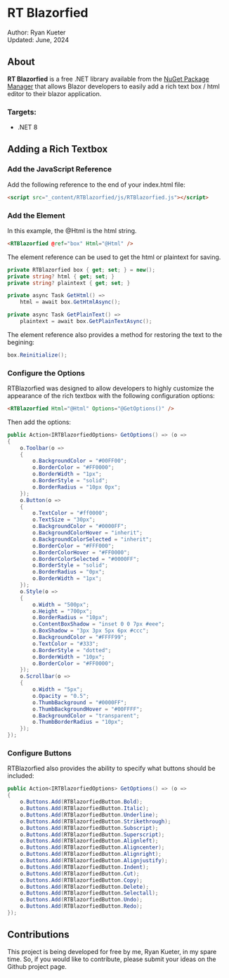 # RT Blazorfied

Author: Ryan Kueter  
Updated: June, 2024

## About

**RT Blazorfied** is a free .NET library available from the [NuGet Package Manager](https://www.nuget.org/packages/RTBlazorfied) that allows Blazor developers to easily add a rich text box / html editor to their blazor application.

### Targets:
- .NET 8

## Adding a Rich Textbox

### Add the JavaScript Reference

Add the following reference to the end of your index.html file:

```html
<script src="_content/RTBlazorfied/js/RTBlazorfied.js"></script>
```

### Add the Element

In this example, the @Html is the html string.

```html
<RTBlazorfied @ref="box" Html="@Html" />
```

The element reference can be used to get the html or plaintext for saving.

```csharp
private RTBlazorfied box { get; set; } = new();
private string? html { get; set; }
private string? plaintext { get; set; }

private async Task GetHtml() => 
    html = await box.GetHtmlAsync();

private async Task GetPlainText() => 
    plaintext = await box.GetPlainTextAsync();
```

The element reference also provides a method for restoring the text to the begining:
```csharp
box.Reinitialize();
```

### Configure the Options

RTBlazorfied was designed to allow developers to highly customize the appearance of the rich textbox with the following configuration options:
```html
<RTBlazorfied Html="@Html" Options="@GetOptions()" />
```

Then add the options:
```csharp
public Action<IRTBlazorfiedOptions> GetOptions() => (o =>
{
    o.Toolbar(o =>
    {
        o.BackgroundColor = "#00FF00";
        o.BorderColor = "#FF0000";
        o.BorderWidth = "1px";
        o.BorderStyle = "solid";
        o.BorderRadius = "10px 0px";
    });
    o.Button(o =>
    {
        o.TextColor = "#ff0000";
        o.TextSize = "30px";
        o.BackgroundColor = "#0000FF";
        o.BackgroundColorHover = "inherit";
        o.BackgroundColorSelected = "inherit";
        o.BorderColor = "#FFF000";
        o.BorderColorHover = "#FF0000";
        o.BorderColorSelected = "#0000FF";
        o.BorderStyle = "solid";
        o.BorderRadius = "0px";
        o.BorderWidth = "1px";
    });
    o.Style(o =>
    {
        o.Width = "500px";
        o.Height = "700px";
        o.BorderRadius = "10px";
        o.ContentBoxShadow = "inset 0 0 7px #eee";
        o.BoxShadow = "3px 3px 5px 6px #ccc";
        o.BackgroundColor = "#FFFF99";
        o.TextColor = "#333";
        o.BorderStyle = "dotted";
        o.BorderWidth = "10px";
        o.BorderColor = "#FF0000";
    });
    o.Scrollbar(o =>
    {
        o.Width = "5px";
        o.Opacity = "0.5";
        o.ThumbBackground = "#0000FF";
        o.ThumbBackgroundHover = "#00FFFF";
        o.BackgroundColor = "transparent";
        o.ThumbBorderRadius = "10px";
    });
});
```

### Configure Buttons

RTBlazorfied also provides the ability to specify what buttons should be included:

```csharp
public Action<IRTBlazorfiedOptions> GetOptions() => (o =>
{
    o.Buttons.Add(RTBlazorfiedButton.Bold);
    o.Buttons.Add(RTBlazorfiedButton.Italic);
    o.Buttons.Add(RTBlazorfiedButton.Underline);
    o.Buttons.Add(RTBlazorfiedButton.Strikethrough);
    o.Buttons.Add(RTBlazorfiedButton.Subscript);
    o.Buttons.Add(RTBlazorfiedButton.Superscript);
    o.Buttons.Add(RTBlazorfiedButton.Alignleft);
    o.Buttons.Add(RTBlazorfiedButton.Aligncenter);
    o.Buttons.Add(RTBlazorfiedButton.Alignright);
    o.Buttons.Add(RTBlazorfiedButton.Alignjustify);
    o.Buttons.Add(RTBlazorfiedButton.Indent);
    o.Buttons.Add(RTBlazorfiedButton.Cut);
    o.Buttons.Add(RTBlazorfiedButton.Copy);
    o.Buttons.Add(RTBlazorfiedButton.Delete);
    o.Buttons.Add(RTBlazorfiedButton.Selectall);
    o.Buttons.Add(RTBlazorfiedButton.Undo);
    o.Buttons.Add(RTBlazorfiedButton.Redo);
});
```

###
## Contributions

This project is being developed for free by me, Ryan Kueter, in my spare time. So, if you would like to contribute, please submit your ideas on the Github project page.
